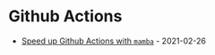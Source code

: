 # Github Actions

* [Speed up Github Actions with `mamba`](https://cheginit.github.io/til/github_actions/mamba.html) - 2021-02-26
